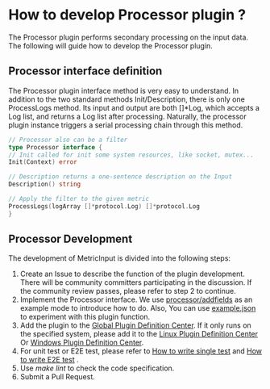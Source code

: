 # How to develop Processor plugin ?

The Processor plugin performs secondary processing on the input data. The following will guide how to develop the
Processor plugin.

## Processor interface definition

The Processor plugin interface method is very easy to understand. In addition to the two standard methods
Init/Description, there is only one ProcessLogs method. Its input and output are both []*Log, which accepts a Log
list, and returns a Log list after processing. Naturally, the processor plugin instance triggers a serial processing chain
through this method.

```go
// Processor also can be a filter
type Processor interface {
// Init called for init some system resources, like socket, mutex...
Init(Context) error

// Description returns a one-sentence description on the Input
Description() string

// Apply the filter to the given metric
ProcessLogs(logArray []*protocol.Log) []*protocol.Log
}
```

## Processor Development

The development of MetricInput is divided into the following steps:

1. Create an Issue to describe the function of the plugin development. There will be community committers participating
   in the discussion. If the community review passes, please refer to step 2 to continue.
2. Implement the Processor interface. We
   use [processor/addfields](../../../plugins/processor/addfields/processor_add_fields.go)
   as an example mode to introduce how to do. Also, You can
   use [example.json](../../../plugins/processor/addfields/example.json) to experiment with this plugin function.
3. Add the plugin to the [Global Plugin Definition Center](../../../plugins/all/all.go). If it only runs on the
   specified system, please add it to the [Linux Plugin Definition Center](../../../plugins/all/all_linux.go)
   Or [Windows Plugin Definition Center](../../../plugins/all/all_windows.go).
4. For unit test or E2E test, please refer to [How to write single test](./How-to-write-unit-test.md)
   and [How to write E2E test](../../../test/README.md) .
5. Use *make lint* to check the code specification.
6. Submit a Pull Request.